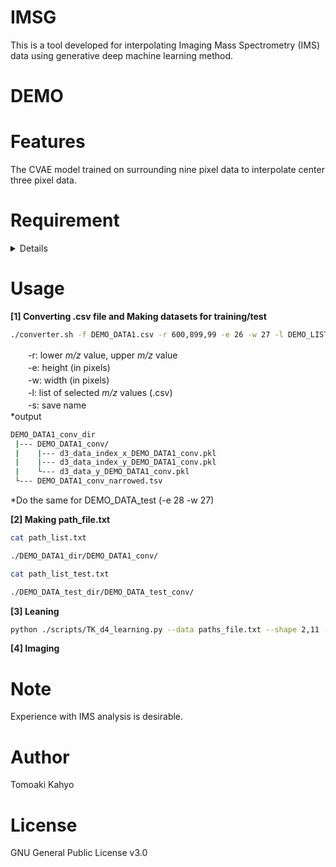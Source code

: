 # IMSG
This is a tool developed for interpolating Imaging Mass Spectrometry (IMS) data using generative deep machine learning method.

# DEMO
 

 
# Features
 The CVAE model trained on surrounding nine pixel data to interpolate center three pixel data.

 
# Requirement
<details>
Pytorch is used with CUDA.  
It is recommended to run in anaconda environment.  
___
```bash
conda info
```
```bash
           conda version : 23.9.0
    conda-build version : 3.27.0
         python version : 3.10.9.final.0
```
***
```bash
conda list | grep pytorch
```
```bash
pytorch                   2.0.0           cpu_generic_py310h3496f23_1    conda-forge
```
***
```bash
nvcc --version
```
```bash
Build cuda_12.4.r12.4/compiler.34097967_0
```
*Other libraries: pandas, dask

*The hardware environment is described below for reference.
CPU: Intel(R) Xeon(R) CPU E5-2603 v4 @1.70GHz    
 
GPU: NVIDIA TITAN X (Pascal) 12GB  
System Mem: DDR4 64GB  

</details>
 
# Usage
**[1] Converting .csv file and Making datasets for training/test**
   ```bash
   ./converter.sh -f DEMO_DATA1.csv -r 600,899,99 -e 26 -w 27 -l DEMO_LIST.csv -s DEMO_DATA1_conv
   ```   
　　-r: lower _m/z_ value, upper _m/z_ value   
　　-e: height (in pixels)   
　　-w: width (in pixels)   
　　-l: list of selected _m/z_ values (.csv)   
　　-s: save name   
  *output    
 ```bash
 DEMO_DATA1_conv_dir    
  |--- DEMO_DATA1_conv/   
  |    |--- d3_data_index_x_DEMO_DATA1_conv.pkl    
  |    |--- d3_data_index_y_DEMO_DATA1_conv.pkl    
  |    └--- d3_data_y_DEMO_DATA1_conv.pkl   
  └--- DEMO_DATA1_conv_narrowed.tsv   
 ```

  *Do the same for DEMO_DATA_test (-e 28 -w 27)

**[2] Making path_file.txt**
```bash
cat path_list.txt
```
```bash
./DEMO_DATA1_dir/DEMO_DATA1_conv/
```
```bash
cat path_list_test.txt
```
```bash
./DEMO_DATA_test_dir/DEMO_DATA_test_conv/
```
  
**[3] Leaning**    
   ```bash
   python ./scripts/TK_d4_learning.py --data paths_file.txt --shape 2,11 --dlr 0.00000001 --glr 0.002 --beta1g 0.99 --batch 22224 –-fbatch 2 --epoch 1000--save learning_result
   ```
   
**[4] Imaging**
 

# Note
Experience with IMS analysis is desirable.
 
# Author
Tomoaki Kahyo
 
# License
GNU General Public License v3.0 
